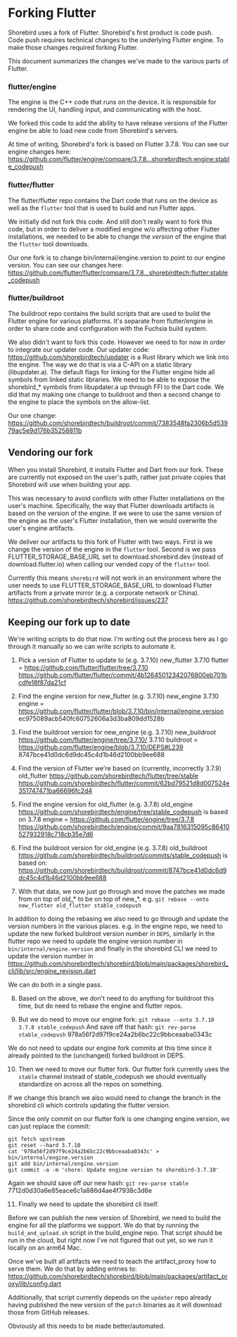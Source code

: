 # Forking Flutter

Shorebird uses a fork of Flutter.  Shorebird's first product is code push.
Code push requires technical changes to the underlying Flutter engine.  To make
those changes required forking Flutter.

This document summarizes the changes we've made to the various parts of Flutter.

### flutter/engine

The engine is the C++ code that runs on the device.  It is responsible for
rendering the UI, handling input, and communicating with the host.

We forked this code to add the ability to have release versions of the Flutter
engine be able to load new code from Shorebird's servers.

At time of writing, Shorebird's fork is based on Flutter 3.7.8.  You can see
our engine changes here:
https://github.com/flutter/engine/compare/3.7.8...shorebirdtech:engine:stable_codepush

### flutter/flutter

The flutter/flutter repo contains the Dart code that runs on the device as well
as the `flutter` tool that is used to build and run Flutter apps.

We initially did not fork this code.  And still don't really want to fork
this code, but in order to deliver a modified engine w/o affecting other
Flutter installations, we needed to be able to change the *version* of the
engine that the `flutter` tool downloads.

Our one fork is to change bin/internal/engine.version to point to our
engine version.  You can see our changes here:
https://github.com/flutter/flutter/compare/3.7.8...shorebirdtech:flutter:stable_codepush


### flutter/buildroot

The buildroot repo contains the build scripts that are used to build the
Flutter engine for various platforms.  It's separate from flutter/engine in
order to share code and configuration with the Fuchsia build system.

We also didn't want to fork this code.  However we need to for now in order
to integrate our updater code.  Our updater code:
https://github.com/shorebirdtech/updater
is a Rust library which we link into the engine.  The way we do that is via
a C-API on a static library (libupdater.a).  The default flags for linking
for the Flutter engine hide all symbols from linked static libraries.  We
need to be able to expose the shorebird_* symbols from libupdater.a up through
FFI to the Dart code.  We did that my making one change to buildroot and then
a second change to the engine to place the symbols on the allow-list.

Our one change:
https://github.com/shorebirdtech/buildroot/commit/7383548fa2306b5d53979ac5e9d176b35258811b


## Vendoring our fork

When you install Shorebird, it installs Flutter and Dart from our fork.  These
are currently not exposed on the user's path, rather just private copies
that Shorebird will use when building your app.

This was necessary to avoid conflicts with other Flutter installations on the
user's machine.  Specifically, the way that Flutter downloads artifacts is
based on the version of the engine.  If we were to use the same version of the
engine as the user's Flutter installation, then we would overwrite the user's
engine artifacts.

We deliver our artifacts to this fork of Flutter with two ways.  First is we
change the version of the engine in the `flutter` tool.  Second is we pass
FLUTTER_STORAGE_BASE_URL set to download.shorebird.dev (instead of
download.flutter.io) when calling our vended copy of the `flutter` tool.

Currently this means `shorebird` will not work in an environment where the
user needs to use FLUTTER_STORAGE_BASE_URL to download Flutter artifacts 
from a private mirror (e.g. a corporate network or China).
https://github.com/shorebirdtech/shorebird/issues/237

## Keeping our fork up to date

We're writing scripts to do that now.  I'm writing out the process here as
I go through it manually so we can write scripts to automate it.

1. Pick a version of Flutter to update to (e.g. 3.7.10) new_flutter
3.7.10 flutter = https://github.com/flutter/flutter/tree/3.7.10
https://github.com/flutter/flutter/commit/4b12645012342076800eb701bcdfe18f87da21cf

2. Find the engine version for new_flutter (e.g. 3.7.10) new_engine
3.7.10 engine = https://github.com/flutter/flutter/blob/3.7.10/bin/internal/engine.version
ec975089acb540fc60752606a3d3ba809dd1528b

3. Find the buildroot version for new_engine (e.g. 3.7.10) new_buildroot
https://github.com/flutter/engine/tree/3.7.10/
3.7.10 buildroot = https://github.com/flutter/engine/blob/3.7.10/DEPS#L239
8747bce41d0dc6d9dc45c4d1b46d2100bb9ee688

4. Find the version of Flutter we're based on (currently, incorrectly 3.7.9) old_flutter
https://github.com/shorebirdtech/flutter/tree/stable
https://github.com/shorebirdtech/flutter/commit/62bd79521d8d007524e351747471ba66696fc2d4

5. Find the engine version for old_flutter (e.g. 3.7.8) old_engine
https://github.com/shorebirdtech/engine/tree/stable_codepush
is based on 3.7.8 engine =
https://github.com/flutter/engine/tree/3.7.8
https://github.com/shorebirdtech/engine/commit/9aa7816315095c86410527932918c718cb35e7d6

6. Find the buildroot version for old_engine (e.g. 3.7.8) old_buildroot
https://github.com/shorebirdtech/buildroot/commits/stable_codepush
is based on:
https://github.com/shorebirdtech/buildroot/commit/8747bce41d0dc6d9dc45c4d1b46d2100bb9ee688


7. With that data, we now just go through and move the patches we made from
on top of old_* to be on top of new_*.  e.g.
`git rebase --onto new_flutter old_flutter stable_codepush`

In addition to doing the rebasing we also need to go through and update the version
numbers in the various places.  e.g. in the engine repo, we need to update
the new forked buildroot version number in `DEPS`, similarly in the flutter
repo we need to update the engine version number in `bin/internal/engine.version`
and finally in the shorebird CLI we need to update the version number in
https://github.com/shorebirdtech/shorebird/blob/main/packages/shorebird_cli/lib/src/engine_revision.dart

We can do both in a single pass.

8. Based on the above, we don't need to do anything for buildroot this time,
but do need to rebase the engine and flutter repos.

9. But we do need to move our engine fork:
`git rebase --onto 3.7.10 3.7.8 stable_codepush`
And save off that hash:
`git rev-parse stable_codepush`
978a56f2d97f9ce24a2b6bc22c9bbceaaba0343c

We do not need to update our engine fork commits at this time since it already
pointed to the (unchanged) forked buildroot in DEPS.

10. Then we need to move our flutter fork.
Our flutter fork currently uses the `stable` channel instead of stable_codepush
we should eventually standardize on across all the repos on something.

If we change this branch we also would need to change the branch in the
shorebird cli which controls updating the flutter version.

Since the only commit on our flutter
fork is one changing engine.version, we can just replace the commit:
```
git fetch upstream
git reset --hard 3.7.10
cat '978a56f2d97f9ce24a2b6bc22c9bbceaaba0343c' > bin/internal/engine.version
git add bin/internal/engine.version
git commit -a -m 'chore: Update engine version to shorebird-3.7.10'
```
Again we should save off our new hash:
`git rev-parse stable`
7712d0d30a6e85eace6c1a886d4ae4f7938c3d6e

11.  Finally we need to update the shorebird cli itself.



Before we can publish the new version of Shorebird, we need to build the
engine for all the platforms we support.  We do that by running the
`build_and_upload.sh` script in the build_engine repo.  That script should
be run in the cloud, but right now I've not figured that out yet, so we run
it locally on an arm64 Mac.

Once we've built all artifacts we need to teach the artifact_proxy how to
serve them.  We do that by adding entries to:
https://github.com/shorebirdtech/shorebird/blob/main/packages/artifact_proxy/lib/config.dart

Additionally, that script currently depends on the `updater` repo already
having published the new version of the `patch` binaries as it will download
those from GitHub releases.

Obviously all this needs to be made better/automated.